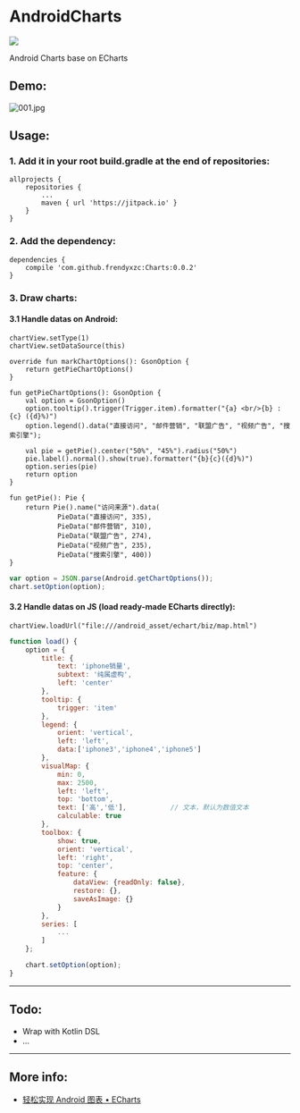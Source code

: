 # AndroidCharts

[![](https://jitpack.io/v/frendyxzc/Charts.svg)](https://jitpack.io/#frendyxzc/Charts)

Android Charts base on ECharts


## Demo:

![001.jpg](http://upload-images.jianshu.io/upload_images/6306778-2a949dc16ab46a28.jpg?imageMogr2/auto-orient/strip%7CimageView2/2/w/1240)

## Usage:

### 1. Add it in your root build.gradle at the end of repositories:

```
allprojects {
	repositories {
		...
		maven { url 'https://jitpack.io' }
	}
}
```

### 2. Add the dependency:

```
dependencies {
	compile 'com.github.frendyxzc:Charts:0.0.2'
}
```

### 3. Draw charts:

#### 3.1 Handle datas on Android:

```android
chartView.setType(1)
chartView.setDataSource(this)
```

```android
override fun markChartOptions(): GsonOption {
	return getPieChartOptions()
}
```

```android
fun getPieChartOptions(): GsonOption {
	val option = GsonOption()
	option.tooltip().trigger(Trigger.item).formatter("{a} <br/>{b} : {c} ({d}%)")
	option.legend().data("直接访问", "邮件营销", "联盟广告", "视频广告", "搜索引擎");

	val pie = getPie().center("50%", "45%").radius("50%")
	pie.label().normal().show(true).formatter("{b}{c}({d}%)")
	option.series(pie)
	return option
}

fun getPie(): Pie {
	return Pie().name("访问来源").data(
			PieData("直接访问", 335),
			PieData("邮件营销", 310),
			PieData("联盟广告", 274),
			PieData("视频广告", 235),
			PieData("搜索引擎", 400))
}
```

```js
var option = JSON.parse(Android.getChartOptions());
chart.setOption(option);
```

#### 3.2 Handle datas on JS (load ready-made ECharts directly):

```android
chartView.loadUrl("file:///android_asset/echart/biz/map.html")
```

```js
function load() {
    option = {
        title: {
            text: 'iphone销量',
            subtext: '纯属虚构',
            left: 'center'
        },
        tooltip: {
            trigger: 'item'
        },
        legend: {
            orient: 'vertical',
            left: 'left',
            data:['iphone3','iphone4','iphone5']
        },
        visualMap: {
            min: 0,
            max: 2500,
            left: 'left',
            top: 'bottom',
            text: ['高','低'],           // 文本，默认为数值文本
            calculable: true
        },
        toolbox: {
            show: true,
            orient: 'vertical',
            left: 'right',
            top: 'center',
            feature: {
                dataView: {readOnly: false},
                restore: {},
                saveAsImage: {}
            }
        },
        series: [
            ...
        ]
    };

    chart.setOption(option);
}
```

-----

## Todo:

* Wrap with Kotlin DSL
* ...

-----

## More info:

* [轻松实现 Android 图表 • ECharts](http://www.jianshu.com/p/e13da6f85927)

